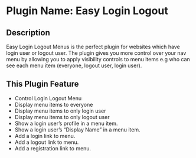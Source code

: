 # Plugin Name: Easy Login Logout

## Description
Easy Login Logout Menus is the perfect plugin for websites which have login user or logout user. The plugin gives you more control over your nav menu by allowing you to apply visibility controls to menu items e.g who can see each menu item (everyone, logout user, login user).

## This Plugin Feature
* Control Login Logout Menu
* Display menu items to everyone
* Display menu items to only login user
* Display menu items to only logout user
* Show a login user’s profile in a menu item.
* Show a login user’s “Display Name” in a menu item.
* Add a login link to menu.
* Add a logout link to menu.
* Add a registration link to menu.
